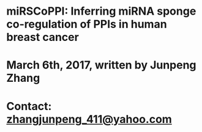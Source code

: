 # miRSCoPPI: Inferring miRNA sponge co-regulation of PPIs in human breast cancer
# March 6th, 2017, written by Junpeng Zhang
# Contact: zhangjunpeng_411@yahoo.com
